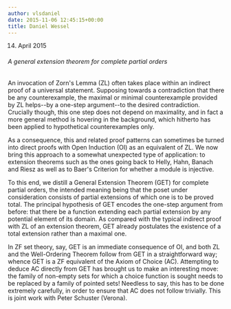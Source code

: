 ```yaml
---
author: vlsdaniel
date: 2015-11-06 12:45:15+00:00
title: Daniel Wessel
---
```


14. April 2015


###### A general extension theorem for complete partial orders


An invocation of Zorn's Lemma (ZL) often takes place within an indirect
proof of a universal statement. Supposing towards a contradiction that there
be any counterexample, the maximal or minimal counterexample provided by ZL
helps--by a one-step argument--to the desired contradiction. Crucially
though, this one step does not depend on maximality, and in fact a more
general method is hovering in the background, which hitherto has been
applied to hypothetical counterexamples only.

As a consequence, this and related proof patterns can sometimes be turned
into direct proofs with Open Induction (OI) as an equivalent of ZL. We now
bring this approach to a somewhat unexpected type of application: to
extension theorems such as the ones going back to Helly, Hahn, Banach and
Riesz as well as to Baer's Criterion for whether a module is injective.

To this end, we distill a General Extension Theorem (GET) for complete
partial orders, the intended meaning being that the poset under
consideration consists of partial extensions of which one is to be proved
total. The principal hypothesis of GET encodes the one-step argument from
before: that there be a function extending each partial extension by any
potential element of its domain. As compared with the typical indirect proof
with ZL of an extension theorem, GET already postulates the existence of a
total extension rather than a maximal one.

In ZF set theory, say, GET is an immediate consequence of OI, and both ZL
and the Well-Ordering Theorem follow from GET in a straightforward way;
whence GET is a ZF equivalent of the Axiom of Choice (AC). Attempting to
deduce AC directly from GET has brought us to make an interesting move: the
family of non-empty sets for which a choice function is sought needs to be
replaced by a family of pointed sets! Needless to say, this has to be done
extremely carefully, in order to ensure that AC does not follow trivially.
This is joint work with Peter Schuster (Verona).
